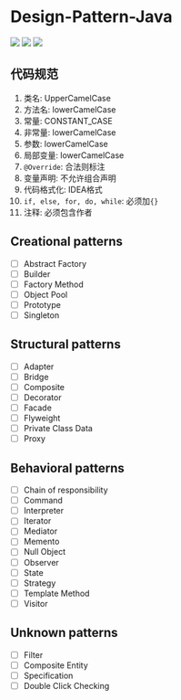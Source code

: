 # Design-Pattern-Java

![](https://img.shields.io/badge/Language-Java-green)	![](https://img.shields.io/badge/Number%20of%20team-10-orange)  ![](https://img.shields.io/github/last-commit/YagoToasa/Design-Pattern-Java)
## 代码规范
1. 类名: UpperCamelCase
2. 方法名: lowerCamelCase
3. 常量: CONSTANT_CASE
4. 非常量: lowerCamelCase
5. 参数: lowerCamelCase
6. 局部变量: lowerCamelCase
7. `@Override`: 合法则标注
8. 变量声明: 不允许组合声明
9. 代码格式化: IDEA格式
10. `if, else, for, do, while`: 必须加`{}`
11. 注释: 必须包含作者



## Creational patterns

- [ ] Abstract Factory
- [ ] Builder
- [ ] Factory Method
- [ ] Object Pool
- [ ] Prototype
- [ ] Singleton

## Structural patterns

- [ ] Adapter
- [ ] Bridge
- [ ] Composite
- [ ] Decorator
- [ ] Facade
- [ ] Flyweight
- [ ] Private Class Data
- [ ] Proxy

## Behavioral patterns

- [ ] Chain of responsibility
- [ ] Command
- [ ] Interpreter
- [ ] Iterator
- [ ] Mediator
- [ ] Memento
- [ ] Null Object
- [ ] Observer
- [ ] State
- [ ] Strategy
- [ ] Template Method
- [ ] Visitor

## Unknown patterns

- [ ] Filter 
- [ ] Composite Entity 
- [ ] Specification 
- [ ] Double Click Checking 
